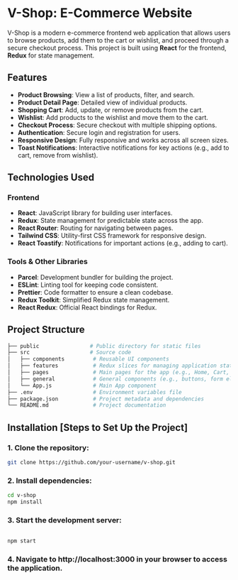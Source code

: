 # V-Shop: E-Commerce Website

V-Shop is a modern e-commerce frontend web application that allows users to browse products, add them to the cart or wishlist, and proceed through a secure checkout process. This project is built using **React** for the frontend, **Redux** for state management.

## Features

- **Product Browsing**: View a list of products, filter, and search.
- **Product Detail Page**: Detailed view of individual products.
- **Shopping Cart**: Add, update, or remove products from the cart.
- **Wishlist**: Add products to the wishlist and move them to the cart.
- **Checkout Process**: Secure checkout with multiple shipping options.
- **Authentication**: Secure login and registration for users.
- **Responsive Design**: Fully responsive and works across all screen sizes.
- **Toast Notifications**: Interactive notifications for key actions (e.g., add to cart, remove from wishlist).

## Technologies Used

### Frontend

- **React**: JavaScript library for building user interfaces.
- **Redux**: State management for predictable state across the app.
- **React Router**: Routing for navigating between pages.
- **Tailwind CSS**: Utility-first CSS framework for responsive design.
- **React Toastify**: Notifications for important actions (e.g., adding to cart).

### Tools & Other Libraries

- **Parcel**: Development bundler for building the project.
- **ESLint**: Linting tool for keeping code consistent.
- **Prettier**: Code formatter to ensure a clean codebase.
- **Redux Toolkit**: Simplified Redux state management.
- **React Redux**: Official React bindings for Redux.

## Project Structure

```bash
├── public                # Public directory for static files
├── src                   # Source code
│   ├── components         # Reusable UI components
│   ├── features           # Redux slices for managing application state
│   ├── pages              # Main pages for the app (e.g., Home, Cart, Wishlist)
│   ├── general            # General components (e.g., buttons, form elements)
│   └── App.js             # Main App component
├── .env                   # Environment variables file
├── package.json           # Project metadata and dependencies
└── README.md              # Project documentation
```

## Installation [Steps to Set Up the Project]

### 1. Clone the repository:

```bash
git clone https://github.com/your-username/v-shop.git
```

### 2. Install dependencies:

```bash
cd v-shop
npm install
```

### 3. Start the development server:

```bash

npm start
```

### 4. Navigate to http://localhost:3000 in your browser to access the application.
